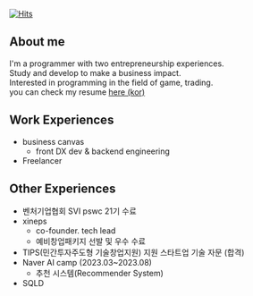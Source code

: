 [![Hits](https://hits.seeyoufarm.com/api/count/incr/badge.svg?url=https%3A%2F%2Fgithub.com%2FDarrenKwonDev)](https://hits.seeyoufarm.com)  

<!--
# [![Top Langs](https://github-readme-stats.vercel.app/api/top-langs/?username=DarrenKwonDev&layout=compact)](https://github.com/DarrenKwonDev)  
-->

## About me

I'm a programmer with two entrepreneurship experiences.  
Study and develop to make a business impact.  
Interested in programming in the field of game, trading.  
you can check my resume [here (kor) ](https://github.com/DarrenKwonDev/resume/blob/master/%EA%B6%8C%EC%88%98%ED%9B%88.korean.resume.pdf)  

## Work Experiences

- business canvas  
  - front DX dev & backend engineering  
- Freelancer  

## Other Experiences

- 벤처기업협회 SVI pswc 21기 수료  
- xineps
  - co-founder. tech lead
  - 예비창업패키지 선발 및 우수 수료   
- TIPS(민간투자주도형 기술창업지원) 지원 스타트업 기술 자문 (합격)  
- Naver AI camp (2023.03~2023.08)  
  - 추천 시스템(Recommender System)  
- SQLD

